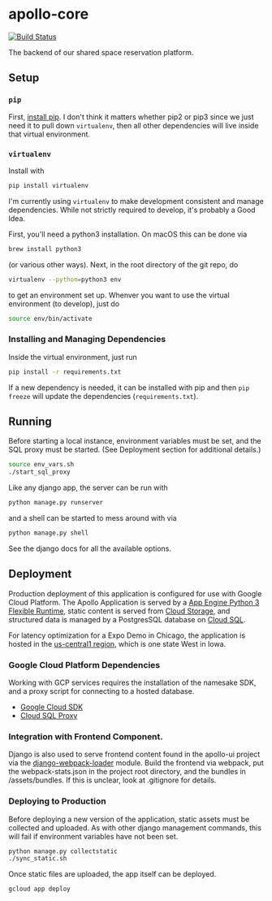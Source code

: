 # apollo-core

[![Build Status](https://travis-ci.com/phansen01/apollo-core.svg?token=NMf6bwTExjejsyWqoTBy&branch=master)](https://travis-ci.com/phansen01/apollo-core)

The backend of our shared space reservation platform.

## Setup

### `pip`
First, [install pip](https://pip.pypa.io/en/stable/installing/). 
I don't think it matters whether pip2 or pip3 since we just need it to pull
down `virtualenv`, then all other dependencies will live inside that virtual environment.

### `virtualenv`
Install with
```sh
pip install virtualenv
```
I'm currently using `virtualenv` to make development consistent and manage dependencies.
While not strictly required to develop, it's probably a Good Idea. 

First, you'll need a python3 installation. On macOS this can be done via
```sh
brew install python3
```
(or various other ways).
Next, in the root directory
of the git repo, do
```sh
virtualenv --python=python3 env
```
to get an environment set up. Whenver you want to use the virtual environment (to develop),
just do
```sh
source env/bin/activate
```

### Installing and Managing Dependencies
Inside the virtual environment, just run
```sh
pip install -r requirements.txt
```

If a new dependency is needed, it can be installed with pip and then `pip freeze` will update
the dependencies (`requirements.txt`).

## Running
Before starting a local instance, environment variables must be set, and the SQL proxy must be started. (See Deployment section for additional details.)

```sh
source env_vars.sh
./start_sql_proxy
```

Like any django app, the server can be run with
```sh
python manage.py runserver
```
and a shell can be started to mess around with via
```sh
python manage.py shell
```
See the django docs for all the available options.

## Deployment

Production deployment of this application is configured for use with Google Cloud Platform.
The Apollo Application is served by a [App Engine Python 3 Flexible Runtime](https://cloud.google.com/appengine/docs/flexible/python/), static content is served from [Cloud Storage](https://cloud.google.com/storage/docs/), and structured data is managed by a PostgresSQL database on [Cloud SQL](https://cloud.google.com/sql/docs/postgres/).

For latency optimization for a Expo Demo in Chicago, the application is hosted in the [us-central1 region](https://cloud.google.com/about/locations/), which is one state West in Iowa.

### Google Cloud Platform Dependencies
Working with GCP services requires the installation of the namesake SDK, and a proxy script for
connecting to a hosted database.

- [Google Cloud SDK](https://cloud.google.com/sdk/docs/)
- [Cloud SQL Proxy](https://cloud.google.com/sql/docs/postgres/sql-proxy)

### Integration with Frontend Component.
Django is also used to serve frontend content found in the apollo-ui project via the [django-webpack-loader](https://github.com/ezhome/django-webpack-loader) module.
Build the frontend via webpack, put the webpack-stats.json in the project root directory, and the bundles in /assets/bundles. If this is unclear, look at .gitignore for details.

### Deploying to Production
Before deploying a new version of the application, static assets must be collected and uploaded.
As with other django management commands, this will fail if environment variables have not been set.
```sh
python manage.py collectstatic
./sync_static.sh
```
Once static files are uploaded, the app itself can be deployed.
```sh
gcloud app deploy
```